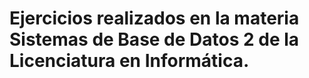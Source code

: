 # Ejercicios realizados en la materia Sistemas de Base de Datos 2 de la Licenciatura en Informática.
